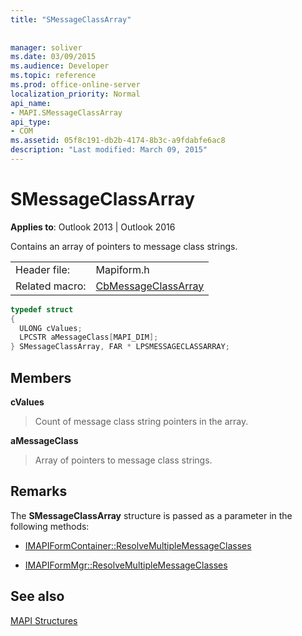 ```yaml
---
title: "SMessageClassArray"
 
 
manager: soliver
ms.date: 03/09/2015
ms.audience: Developer
ms.topic: reference
ms.prod: office-online-server
localization_priority: Normal
api_name:
- MAPI.SMessageClassArray
api_type:
- COM
ms.assetid: 05f8c191-db2b-4174-8b3c-a9fdabfe6ac8
description: "Last modified: March 09, 2015"
---
```


# SMessageClassArray

  
  
**Applies to**: Outlook 2013 | Outlook 2016 
  
Contains an array of pointers to message class strings.
  
|||
|:-----|:-----|
|Header file:  <br/> |Mapiform.h  <br/> |
|Related macro:  <br/> |[CbMessageClassArray](cbmessageclassarray.md) <br/> |
   
```cpp
typedef struct 
{
  ULONG cValues;
  LPCSTR aMessageClass[MAPI_DIM];
} SMessageClassArray, FAR * LPSMESSAGECLASSARRAY;

```

## Members

 **cValues**
  
> Count of message class string pointers in the array.
    
 **aMessageClass**
  
> Array of pointers to message class strings.
    
## Remarks

The **SMessageClassArray** structure is passed as a parameter in the following methods: 
  
- [IMAPIFormContainer::ResolveMultipleMessageClasses](imapiformcontainer-resolvemultiplemessageclasses.md)
    
- [IMAPIFormMgr::ResolveMultipleMessageClasses](imapiformmgr-resolvemultiplemessageclasses.md)
    
## See also



[MAPI Structures](mapi-structures.md)

